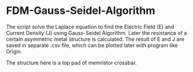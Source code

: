 # FDM-Gauss-Seidel-Algorithm
The script solve the Laplace equation to find the Electric Field (E) and Current Density (J) using Gauss-Seidel Algorithm.
Later the resistance of a certain asymmetric metal structure is calculated.
The result of E and J are saved in separate .csv file, which can be plotted later with program like Origin.

The structure here is a top pad of memristor crossbar.
